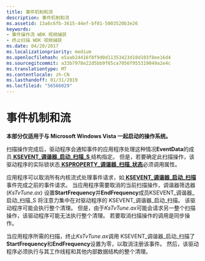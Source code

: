 ```yaml
---
title: 事件机制和流
description: 事件机制和流
ms.assetid: 13a6c6fb-3615-44ef-bf01-5003520b3e26
keywords:
- 事件操作流 WDK 视频捕获
- 终止扫描 WDK 视频捕获
ms.date: 04/20/2017
ms.localizationpriority: medium
ms.openlocfilehash: e5aab24416f8f9d0d11353423d18d103f8ee16d4
ms.sourcegitcommit: a33b7978e22d5bb9f65ca7056f955319049a2e4c
ms.translationtype: MT
ms.contentlocale: zh-CN
ms.lasthandoff: 01/31/2019
ms.locfileid: "56566029"
---
```

# <a name="event-mechanism-and-flow"></a>事件机制和流


**本部分仅适用于与 Microsoft Windows Vista 一起启动的操作系统。**

扫描操作完成后，驱动程序会通知事件的应用程序处理这种情况**EventData**的成员[ **KSEVENT\_调谐器\_启动\_扫描\_S** ](https://msdn.microsoft.com/library/windows/hardware/ff561901)结构指定。 但是，若要确定此扫描操作，该驱动程序的实际锁状态[ **KSPROPERTY\_调谐器\_扫描\_状态**](https://msdn.microsoft.com/library/windows/hardware/ff565893)必须调用属性。

应用程序可以取消所有内核流式处理事件请求，如[ **KSEVENT\_调谐器\_启动\_扫描**](https://msdn.microsoft.com/library/windows/hardware/ff561898)事件完成之前的事件请求。 当应用程序需要取消的当前扫描操作，调谐器筛选器 (*KsTvTune.ax*) 设置**StartFrequency**并**EndFrequency**成员KSEVENT\_调谐器\_启动\_扫描\_S 将注意力集中在对驱动程序的 KSEVENT\_调谐器\_启动\_扫描。 该驱动程序可能会执行整个清理。 但是，由于*KsTvTune.ax*可能会请求另一整个扫描操作，该驱动程序可能无法执行整个清理。 若要取消扫描操作的调用是同步操作。

当应用程序所需的扫描，终止*KsTvTune.ax*调用 KSEVENT\_调谐器\_启动\_扫描了**StartFrequency**和**EndFrequency**设置为零，以取消注册该事件。 然后，该驱动程序必须执行与其工作线程和其他内部数据结构的整个清理。

 

 




